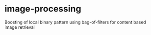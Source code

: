 # image-processing
Boosting of local binary pattern using bag-of-filters for content based image retrieval
